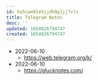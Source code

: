 ```yaml
---
id: 5a5cam91e5jjdh0p1jj7vls
title: Telegram Notes
desc: ''
updated: 1654826794747
created: 1654826794747
---
```



- 2022-06-10
	- https://web.telegram.org/k/
- 2022-06-10
	- https://glucknotes.com/